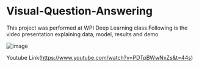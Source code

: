# Visual-Question-Answering
This project was performed at WPI Deep Learning class
Following is the video presentation explaining data, model, results and demo

![image](https://user-images.githubusercontent.com/60999947/99216122-d401b900-27a2-11eb-9de2-2fa7279cab93.png)


Youtube Link(https://www.youtube.com/watch?v=PDTpBWwNxZs&t=44s)
